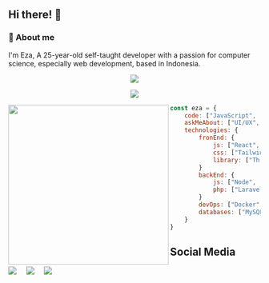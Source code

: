 ## Hi there! 👋

### :space_invader: About me

I'm Eza, A 25-year-old self-taught developer with a passion for computer science, especially web development, based in Indonesia.

<p align="center">
<img src="https://skillicons.dev/icons?i=javascript,html,css,react,nodejs,next,express&theme=light">
</p>
<p align="center"> 
<img src="https://skillicons.dev/icons?i=tailwind,docker,mysql,mongodb,laravel,figma&theme=light">
</p>

<p>
<img align="left" src="https://media1.giphy.com/media/v1.Y2lkPTc5MGI3NjExd3Y3NXBhN3Y2NWhjcnNsdG1yZ2h1NHlmbWUyNTBveDQwaDE0NzZ5dSZlcD12MV9pbnRlcm5hbF9naWZfYnlfaWQmY3Q9Zw/78XCFBGOlS6keY1Bil/giphy.gif" width="320">

```javascript
const eza = {
    code: ["JavaScript", "PHP"],
    askMeAbout: ["UI/UX", "web dev"],
    technologies: {
        fronEnd: {
            js: ["React", "Next.js"],
            css: ["Tailwindcss", "Bootsrap"]
            library: ["Three.js", "Material UI", "Chakra UI"],
        }
        backEnd: {
            js: ["Node", "Express"],
            php: ["Laravel"],
        }
        devOps: ["Docker", "GitHub Actions"],
        databases: ["MySQL", "MongoDB"],
    }
}

```

</p>

## Social Media

<p>
<a href="https://www.facebook.com/profile.php?id=100009688633169&locale=id_ID"><img src="https://img.shields.io/badge/facebook-%233B5998.svg?&style=for-the-badge&logo=facebook&logoColor=white" /></a>&nbsp;&nbsp;&nbsp;&nbsp;
<a href="https://www.instagram.com/ezpratt_/"><img src="https://img.shields.io/badge/instagram-%23dc2743.svg?&style=for-the-badge&logo=instagram&logoColor=white" /></a>&nbsp;&nbsp;&nbsp;&nbsp;
<a href="https://www.linkedin.com/in/eza-pratama"><img src="https://img.shields.io/badge/linkedin-%230077B5.svg?&style=for-the-badge&logo=linkedin&logoColor=white" /></a>&nbsp;&nbsp;&nbsp;&nbsp;
</p>
